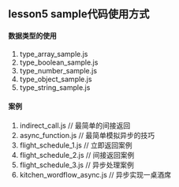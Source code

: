 ## lesson5 sample代码使用方式

#### 数据类型的使用

1. type_array_sample.js
2. type_boolean_sample.js
3. type_number_sample.js
4. type_object_sample.js
5. type_string_sample.js

#### 案例

1. indirect_call.js // 最简单的间接返回
2. async_function.js // 最简单模拟异步的技巧
3. flight_schedule_1.js // 立即返回案例
4. flight_schedule_2.js // 间接返回案例
5. flight_schedule_3.js // 异步处理案例
6. kitchen_wordflow_async.js  // 异步实现一桌酒席


